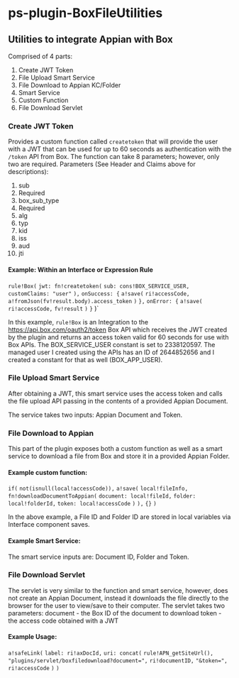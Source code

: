 # ps-plugin-BoxFileUtilities
## Utilities to integrate Appian with Box ##

Comprised of 4 parts:
1. Create JWT Token
1. File Upload Smart Service
1. File Download to Appian KC/Folder
  1. Smart Service
  1. Custom Function
1. File Download Servlet

### Create JWT Token ###
Provides a custom function called `createtoken` that will provide the user with a JWT that can be used for up to 60 seconds as authentication with the `/token` API from Box.  The function can take 8 parameters; however, only two are required.
Parameters (See Header and Claims above for descriptions):
1. sub
  1. Required
1. box_sub_type
  1. Required
1. alg
1. typ
1. kid
1. iss
1. aud
1. jti

#### Example: Within an Interface or Expression Rule ####
`rule!Box(`
    `jwt: fn!createtoken(`
        `sub: cons!BOX_SERVICE_USER,`
        `customClaims: "user"`
    `),`
    `onSuccess: {`
        `a!save(`
            `ri!accessCode,`
            `a!fromJson(fv!result.body).access_token`
        `)`
    `},`
    `onError: {`
        `a!save(`
            `ri!accessCode,`
            `fv!result`
        `)`
    `}`
)`


In this example, `rule!Box` is an Integration to the https://api.box.com/oauth2/token Box API which receives the JWT created by the plugin and returns an access token valid for 60 seconds for use with Box APIs.  The BOX_SERVICE_USER constant is set to 2338120597.  The managed user I created using the APIs has an ID of 2644852656 and I created a constant for that as well (BOX_APP_USER).

### File Upload Smart Service ###
After obtaining a JWT, this smart service uses the access token and calls the file upload API passing in the contents of a provided Appian Document.

The service takes two inputs: Appian Document and Token.

### File Download to Appian ###
  This part of the plugin exposes both a custom function as well as a smart service to download a file from Box and store it in a provided Appian Folder.
#### Example custom function: ####
`if(`
  `not(isnull(local!accessCode)),`
  `a!save(`
    `local!fileInfo,`
    `fn!downloadDocumentToAppian(`
      `document: local!fileId,`
      `folder: local!folderId,`
      `token: local!accessCode`
    `)`
  `),`
  `{}`
`)`

In the above example, a File ID and Folder ID are stored in local variables via Interface component saves.

#### Example Smart Service: ####
The smart service inputs are: Document ID, Folder and Token.

### File Download Servlet ###
The servlet is very similar to the function and smart service, however, does not create an Appian Document, instead it downloads the file directly to the browser for the user to view/save to their computer.  The servlet takes two parameters:
document - the Box ID of the document to download
token - the access code obtained with a JWT

#### Example Usage: ####
`a!safeLink(`
  `label: ri!axDocId,`
  `uri: concat(`
    `rule!APN_getSiteUrl(),`
    `"plugins/servlet/boxfiledownload?document=",`
    `ri!documentID,`
    `"&token=",`
    `ri!accessCode`
  `)`
`)`

